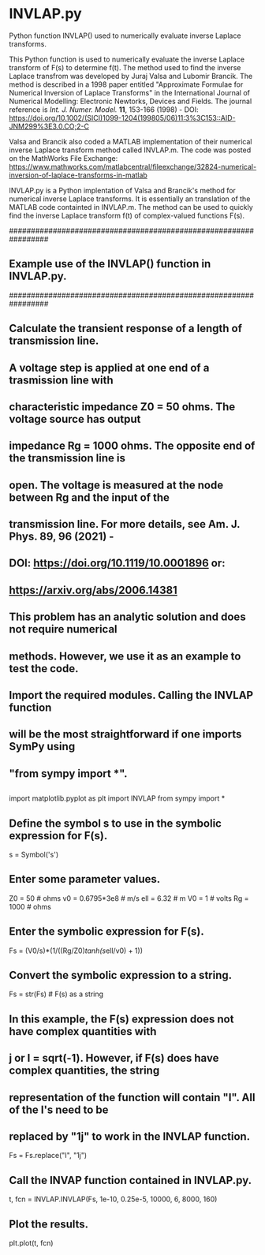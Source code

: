 # INVLAP.py
Python function INVLAP() used to numerically evaluate inverse Laplace transforms.

This Python function is used to numerically evaluate the inverse Laplace transform of F(s) to determine f(t).  The method used to find the inverse Laplace transfrom was developed by Juraj Valsa and Lubomir Brancik.  The method is described in a 1998 paper entitled "Approximate Formulae for Numerical Inversion of Laplace Transforms" in the International Journal of Numerical Modelling: Electronic Newtorks, Devices and Fields.  The journal reference is *Int. J. Numer. Model.* **11**, 153-166 (1998) - DOI: https://doi.org/10.1002/(SICI)1099-1204(199805/06)11:3%3C153::AID-JNM299%3E3.0.CO;2-C

Valsa and Brancik also coded a MATLAB implementation of their numerical inverse Laplace transform method called INVLAP.m.  The code was posted on the MathWorks File Exchange: https://www.mathworks.com/matlabcentral/fileexchange/32824-numerical-inversion-of-laplace-transforms-in-matlab

INVLAP.py is a Python implentation of Valsa and Brancik's method for numerical inverse Laplace transforms.  It is essentially an translation of the MATLAB code containted in INVLAP.m.  The method can be used to quickly find the inverse Laplace transform f(t) of complex-valued functions F(s).

#################################################################
## Example use of the INVLAP() function in INVLAP.py.          ##
#################################################################

## Calculate the transient response of a length of transmission line.  
## A voltage step is applied at one end of a trasmission line with 
## characteristic impedance Z0 = 50 ohms.  The voltage source has output
## impedance Rg = 1000 ohms.  The opposite end of the transmission line is
## open.  The voltage is measured at the node between Rg and the input of the
## transmission line.  For more details, see Am. J. Phys. 89, 96 (2021) - 
## DOI: https://doi.org/10.1119/10.0001896 or:
## https://arxiv.org/abs/2006.14381
## This problem has an analytic solution and does not require numerical
## methods.  However, we use it as an example to test the code.
##
## Import the required modules.  Calling the INVLAP function
## will be the most straightforward if one imports SymPy using 
## "from sympy import *".
##     
import matplotlib.pyplot as plt
import INVLAP
from sympy import *

## Define the symbol s to use in the symbolic expression for F(s). 
s = Symbol('s')

## Enter some parameter values.
Z0 = 50 # ohms
v0 = 0.6795*3e8 # m/s
ell = 6.32 # m
V0 = 1 # volts
Rg = 1000 # ohms
 
## Enter the symbolic expression for F(s).
Fs = (V0/s)*(1/((Rg/Z0)*tanh(s*ell/v0) + 1))
## Convert the symbolic expression to a string.
Fs = str(Fs) # F(s) as a string
## In this example, the F(s) expression does not have complex quantities with
## j or I = sqrt(-1).  However, if F(s) does have complex quantities, the string
## representation of the function will contain "I".  All of the I's need to be
## replaced by "1j" to work in the INVLAP function. 
Fs = Fs.replace("I", "1j")
## Call the INVAP function contained in INVLAP.py.
t, fcn = INVLAP.INVLAP(Fs, 1e-10, 0.25e-5, 10000, 6, 8000, 160)

## Plot the results.
plt.plot(t, fcn)
